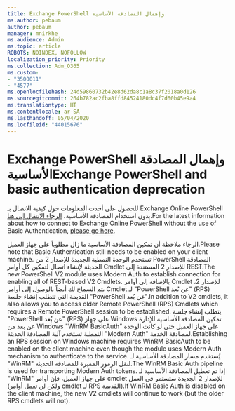 ```yaml
---
title: Exchange PowerShell وإهمال المصادقة الأساسية
ms.author: pebaum
author: pebaum
manager: mnirkhe
ms.audience: Admin
ms.topic: article
ROBOTS: NOINDEX, NOFOLLOW
localization_priority: Priority
ms.collection: Adm_O365
ms.custom:
- "3500011"
- "4577"
ms.openlocfilehash: 24d59860732b42e8d62da8c1a8c37f2018a0d126
ms.sourcegitcommit: 264b782ac2fba8ffd84524180dc4f7d60b45e9a4
ms.translationtype: HT
ms.contentlocale: ar-SA
ms.lasthandoff: 05/04/2020
ms.locfileid: "44015676"
---
```

# <a name="exchange-powershell-and-basic-authentication-deprecation"></a><span data-ttu-id="93d88-102">Exchange PowerShell وإهمال المصادقة الأساسية</span><span class="sxs-lookup"><span data-stu-id="93d88-102">Exchange PowerShell and basic authentication deprecation</span></span>

<span data-ttu-id="93d88-103">للحصول على أحدث المعلومات حول كيفية الاتصال بـ Exchange Online PowerShell بدون استخدام المصادقة الأساسية، [الرجاء الانتقال إلى هنا](https://aka.ms/psbasicauth).</span><span class="sxs-lookup"><span data-stu-id="93d88-103">For the latest information about how to connect to Exchange Online PowerShell without the use of Basic Authentication, [please go here](https://aka.ms/psbasicauth).</span></span>

<span data-ttu-id="93d88-104">الرجاء ملاحظة أن تمكين المصادقة الأساسية ما زال مطلوباً على جهاز العميل.</span><span class="sxs-lookup"><span data-stu-id="93d88-104">Please note that Basic Authentication still needs to be enabled on your client machine.</span></span>
<span data-ttu-id="93d88-105">تستخدم الوحدة النمطية الجديدة للإصدار 2 من PowerShell المصادقة الحديثة لإنشاء اتصال لتمكين كل أوامر Cmdlet للإصدار 2 المستندة إلى REST.</span><span class="sxs-lookup"><span data-stu-id="93d88-105">The new PowerShell V2 module uses Modern Auth to establish connection for enabling all of REST-based V2 Cmdlets.</span></span> <span data-ttu-id="93d88-106">بالإضافة إلى أوامر Cmdlet للإصدار 2، يتم السماح لك أيضاً بالوصول إلى أوامر Cmdlet لـ "PowerShell عن بُعد" (RPS) القديمة التي تتطلب إنشاء جلسة "PowerShell عن بُعد".</span><span class="sxs-lookup"><span data-stu-id="93d88-106">In addition to V2 cmdlets, it also allows you to access older Remote PowerShell (RPS) Cmdlets which requires a Remote PowerShell session to be established.</span></span> <span data-ttu-id="93d88-107">يتطلب إنشاء جلسة "PowerShell عن بُعد" (RPS) على جهاز Windows تمكين المصادقة الأساسية للإدارة عن بعد من Windows "WinRM BasicAuth" على جهاز العميل حتى لو كانت الوحدة النمطية تستخدم آلية المصادقة الحديثة "Modern Auth" لمصادقة الخدمة.</span><span class="sxs-lookup"><span data-stu-id="93d88-107">Establishing an RPS session on Windows machine requires WinRM BasicAuth to be enabled on the client machine even though the module uses Modern Auth mechanism to authenticate to the service.</span></span> <span data-ttu-id="93d88-108">يُستخدم مسار المصادقة الأساسية لـ "WinRM" لنقل الرموز المميزة للمصادقة الحديثة.</span><span class="sxs-lookup"><span data-stu-id="93d88-108">The WinRM Basic Auth pipeline is used for transporting Modern Auth tokens.</span></span> <span data-ttu-id="93d88-109">إذا تم تعطيل المصادقة الأساسية لـ "WinRM" على جهاز العميل، فإن أوامر cmdlet للإصدار 2 الجديدة ستستمر في العمل (ولكن لن تعمل أوامر cmdlet لـ RPS القديمة).</span><span class="sxs-lookup"><span data-stu-id="93d88-109">If WinRM Basic Auth is disabled on the client machine, the new V2 cmdlets will continue to work (but the older RPS cmdlets will not).</span></span>
